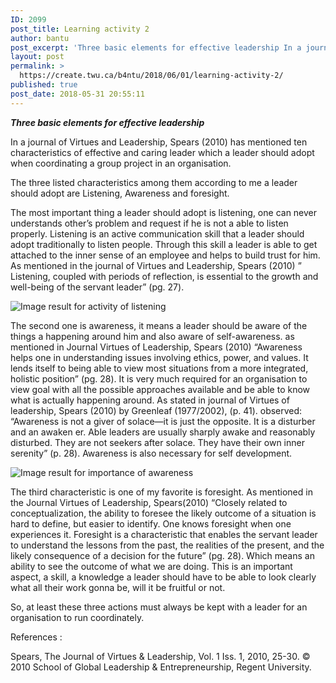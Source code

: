 ```yaml
---
ID: 2099
post_title: Learning activity 2
author: bantu
post_excerpt: 'Three basic elements for effective leadership In a journal of Virtues and Leadership, Spears (2010) has mentioned ten characteristics of &hellip; <a href="https://create.twu.ca/b4ntu/2018/06/01/learning-activity-2/"><span>Continue reading &gt;<span>Learning activity 2</span></span></a>'
layout: post
permalink: >
  https://create.twu.ca/b4ntu/2018/06/01/learning-activity-2/
published: true
post_date: 2018-05-31 20:55:11
---
```

<strong><em>Three basic elements for effective leadership</em></strong>

In a journal of Virtues and Leadership, Spears (2010) has mentioned ten characteristics of effective and caring leader which a leader should adopt when coordinating a group project in an organisation.

The three listed characteristics among them according to me a leader should adopt are Listening, Awareness and foresight.

The most important thing a leader should adopt is listening, one can never understands other&#8217;s problem and request if he is not a able to listen properly. Listening is an active communication skill that a leader should adopt traditionally to listen people. Through this skill a leader is able to get attached to the inner sense of an employee and helps to build trust for him. As mentioned in the journal of Virtues and Leadership, Spears (2010) &#8221; Listening, coupled with periods of reflection, is essential to the growth and well-being of the servant leader&#8221; (pg. 27).

<img src="https://i.pinimg.com/originals/e5/19/83/e5198353721b9c0922cf0374f4bd44b2.jpg" alt="Image result for activity of listening" />

The second one is awareness, it means a leader should be aware of the things a happening around him and also aware of self-awareness. as mentioned in Journal Virtues of Leadership, Spears (2010) &#8220;Awareness helps one in understanding issues involving ethics, power, and values. It lends itself to being able to view most situations from a more integrated, holistic position&#8221; (pg. 28). It is very much required for an organisation to view goal with all the possible approaches available and be able to know what is actually happening around. As stated in journal of Virtues of leadership, Spears (2010) by Greenleaf (1977/2002), (p. 41). observed: “Awareness is not a giver of solace—it is just the opposite. It is a disturber and an awaken er. Able leaders are usually sharply awake and reasonably disturbed. They are not seekers after solace. They have their own inner serenity” (p. 28). Awareness is also necessary for self development.

<img src="https://marianvanbakel.files.wordpress.com/2013/02/get-around-in-english-how-to-be-polite.jpg" alt="Image result for importance of awareness" />

The third characteristic is one of my favorite is foresight. As mentioned in the Journal Virtues of Leadership, Spears(2010) &#8220;Closely related to conceptualization, the ability to foresee the likely outcome of a situation is hard to define, but easier to identify. One knows foresight when one experiences it. Foresight is a characteristic that enables the servant leader to understand the lessons from the past, the realities of the present, and the likely consequence of a decision for the future&#8221; (pg. 28). Which means an ability to see the outcome of what we are doing. This is an important aspect, a skill, a knowledge a leader should have to be able to look clearly what all their work gonna be, will it be fruitful or not.

So, at least these three actions must always be kept with a leader for an organisation to run coordinately.

References :

Spears, The Journal of Virtues &amp; Leadership, Vol. 1 Iss. 1, 2010, 25-30. © 2010 School of Global Leadership &amp; Entrepreneurship, Regent University.